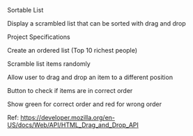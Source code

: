 Sortable List

Display a scrambled list that can be sorted with drag and drop

Project Specifications

Create an ordered list (Top 10 richest people)

Scramble list items randomly

Allow user to drag and drop an item to a different position

Button to check if items are in correct order

Show green for correct order and red for wrong order

Ref:
https://developer.mozilla.org/en-US/docs/Web/API/HTML_Drag_and_Drop_API
